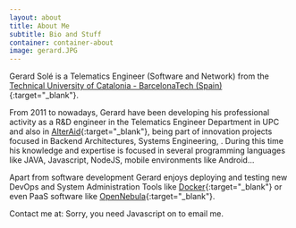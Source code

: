 ```yaml
---
layout: about
title: About Me
subtitle: Bio and Stuff
container: container-about
image: gerard.JPG
---
```

Gerard Solé is a Telematics Engineer (Software and Network) from the [Technical University of Catalonia - BarcelonaTech (Spain)](http://www.upc.edu/){:target="_blank"}. 

From 2011 to nowadays, Gerard have been developing his professional activity as a R&D engineer in the Telematics Engineer Department in UPC and also in [AlterAid](http://alteraid.com){:target="_blank"}, being part of innovation projects focused in Backend Architectures, Systems Engineering, . During this time his knowledge and expertise is focused in several programming languages like JAVA, Javascript, NodeJS, mobile environments like Android... 

Apart from software development Gerard enjoys deploying and testing new DevOps and System Administration Tools like [Docker](https://docker.com/){:target="_blank"} or even PaaS software like [OpenNebula](http://opennebula.org/){:target="_blank"}.

Contact me at: <script type="text/javascript" language="javascript">
<!--
// Email obfuscator script 2.1 by Tim Williams, University of Arizona
// Random encryption key feature by Andrew Moulden, Site Engineering Ltd
// This code is freeware provided these four comment lines remain intact
// A wizard to generate this code is at http://www.jottings.com/obfuscator/
{ coded = "J.6qBp.Ve@JEeWB.VqE"
  key = "Y8RZxwOTca3mM7tI6SnQoCXKzkdVerELfhiA1l5q2gNyPH4p0U9jvWubBDGsJF"
  shift=coded.length
  link=""
  for (i=0; i<coded.length; i++) {
    if (key.indexOf(coded.charAt(i))==-1) {
      ltr = coded.charAt(i)
      link += (ltr)
    }
    else {     
      ltr = (key.indexOf(coded.charAt(i))-shift+key.length) % key.length
      link += (key.charAt(ltr))
    }
  }
document.write("<a href='mailto:"+link+"'>"+link+"</a>")
}
//-->
</script><noscript>Sorry, you need Javascript on to email me.</noscript>
